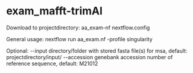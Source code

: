 # exam_mafft-trimAl

Download to projectdirectory:
aa_exam-nf
nextflow.config

General usage:
nextflow run aa_exam.nf -profile singularity

Optional:
--input         directory/folder with stored fasta file(s) for msa, default: projectdirectory/input/
--accession     genebank accession number of reference sequence, default: M21012
